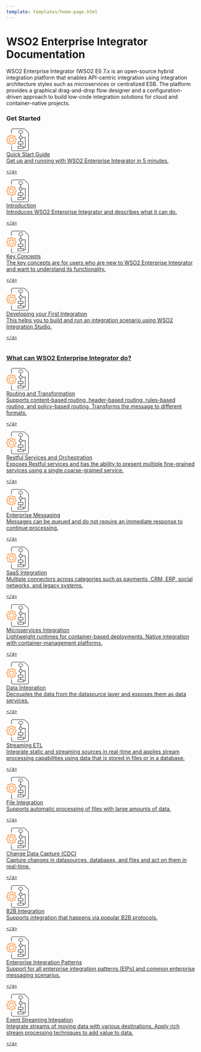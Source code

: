 ```yaml
---
template: templates/home-page.html
---
```


# WSO2 Enterprise Integrator Documentation

WSO2 Enterprise Integrator (WSO2 EI) 7.x is an open-source hybrid integration platform that enables API-centric integration using integration architecture styles such as microservices or centralized ESB. The platform provides a graphical drag-and-drop flow designer and a configuration-driven approach to build low-code integration solutions for cloud and container-native projects.

<!--
 Adding temporary urls for navigation
-->
<h3>Get Started</h3>
<div style="display: flex; flex-wrap: wrap">
<div class="integratorDescription">
    <a style="color: #222222;" href="micro-integrator/overview/quick-start-guide">
        <div>
            <div>
                <svg xmlns="http://www.w3.org/2000/svg" viewBox="0 0 45 44.9" style="width: 60px;">
                    <path fill="#FF7300" d="M10.2 13h.7l.8 2 .1.4h.5l1.3.6.4.2.4-.1 2-.8.8 1-.7 1.8-.2.4.2.5.6 1.3.1.4.4.2 1.9.8a9.2 9.2 0 010 1.3l-1.9.8-.4.1-.1.5a7 7 0 01-.6 1.3l-.2.4.2.4.7 2-.9.8-1.9-.7-.4-.2-.4.2-1.3.6-.5.1-.1.4-.8 1.9a9.2 9.2 0 01-1.3 0l-.8-1.9-.2-.4-.4-.1a7 7 0 01-1.3-.6l-.5-.2-.4.2-1.9.7-.9-.9.8-1.9.1-.4-.2-.4-.5-1.3-.2-.5-.4-.1L1 23a9.2 9.2 0 010-1.3l1.8-.8.4-.2.2-.4.5-1.3.2-.5-.1-.4-.8-1.9 1-.9 1.8.8.4.1.5-.2 1.3-.5.4-.1.2-.5.8-1.8h.6m0-1H9l-1 2.4a8 8 0 00-1.5.6l-2.4-1c-.8.6-1.4 1.2-2 2l1 2.4a8 8 0 00-.6 1.5L0 21a10.3 10.3 0 000 2.7l2.4 1 .6 1.5-1 2.4c.6.7 1.2 1.3 2 1.9l2.4-1c.4.3 1 .5 1.5.6l1 2.4a10.3 10.3 0 002.7 0l1-2.4a8 8 0 001.5-.6l2.4 1c.7-.6 1.3-1.2 1.9-2l-1-2.3.6-1.5 2.4-1a10.3 10.3 0 000-2.7L18 20a8 8 0 00-.6-1.5l1-2.4c-.6-.8-1.2-1.4-2-2l-2.3 1a8 8 0 00-1.5-.6l-1-2.4h-1.4z"></path><path fill="#FF7300" d="M10.2 18.5a3.8 3.8 0 110 7.7 3.8 3.8 0 010-7.7m0-1a4.8 4.8 0 100 9.7 4.8 4.8 0 000-9.7z"></path><path fill="none" stroke="#434343" stroke-miterlimit="10" d="M10.3 9.3v-6c0-1.5 1.3-2.8 2.9-2.8h21.5c1 0 2 .4 2.7 1.1l6 6a4 4 0 011.1 2.8v31a3 3 0 01-3 3H13.2a2.8 2.8 0 01-2.8-2.8V35"></path><ellipse fill="none" stroke="#434343" stroke-miterlimit="10" cx="28.7" cy="6.8" rx="4.1" ry="2.9"></ellipse><path fill="none" stroke="#434343" stroke-miterlimit="10" d="M28.7 9.6v4.7M23.2 35.5h11v4.4h-11z"></path><path fill="none" stroke="#434343" stroke-miterlimit="10" d="M25 18.1l3.7-3.8 3.8 3.8-3.8 3.8z" stroke-width=".99999"></path><path fill="none" stroke="#434343" stroke-miterlimit="10" d="M23.9 26.4h9.6v4.7h-9.6zM28.7 21.9v4.5M28.7 31v4.5"></path><path fill="none" stroke="#434343" stroke-miterlimit="10" d="M32.6 18H38v19.7h-3.8"></path>
                </svg>
            </div>
            <div class="content" style="">
                Quick Start Guide
                <div class="description" style="">
                Get up and running with WSO2 Enterprise Integrator in 5 minutes.
                </div>
            </div>
        </div>
        
    </a>
</div>
<div class="integratorDescription">
    <a style="color: #222222;" href="micro-integrator/overview/introduction">
        <div>
            <div>
                <svg xmlns="http://www.w3.org/2000/svg" viewBox="0 0 45 44.9" style="width: 60px;">
                    <path fill="#FF7300" d="M10.2 13h.7l.8 2 .1.4h.5l1.3.6.4.2.4-.1 2-.8.8 1-.7 1.8-.2.4.2.5.6 1.3.1.4.4.2 1.9.8a9.2 9.2 0 010 1.3l-1.9.8-.4.1-.1.5a7 7 0 01-.6 1.3l-.2.4.2.4.7 2-.9.8-1.9-.7-.4-.2-.4.2-1.3.6-.5.1-.1.4-.8 1.9a9.2 9.2 0 01-1.3 0l-.8-1.9-.2-.4-.4-.1a7 7 0 01-1.3-.6l-.5-.2-.4.2-1.9.7-.9-.9.8-1.9.1-.4-.2-.4-.5-1.3-.2-.5-.4-.1L1 23a9.2 9.2 0 010-1.3l1.8-.8.4-.2.2-.4.5-1.3.2-.5-.1-.4-.8-1.9 1-.9 1.8.8.4.1.5-.2 1.3-.5.4-.1.2-.5.8-1.8h.6m0-1H9l-1 2.4a8 8 0 00-1.5.6l-2.4-1c-.8.6-1.4 1.2-2 2l1 2.4a8 8 0 00-.6 1.5L0 21a10.3 10.3 0 000 2.7l2.4 1 .6 1.5-1 2.4c.6.7 1.2 1.3 2 1.9l2.4-1c.4.3 1 .5 1.5.6l1 2.4a10.3 10.3 0 002.7 0l1-2.4a8 8 0 001.5-.6l2.4 1c.7-.6 1.3-1.2 1.9-2l-1-2.3.6-1.5 2.4-1a10.3 10.3 0 000-2.7L18 20a8 8 0 00-.6-1.5l1-2.4c-.6-.8-1.2-1.4-2-2l-2.3 1a8 8 0 00-1.5-.6l-1-2.4h-1.4z"></path><path fill="#FF7300" d="M10.2 18.5a3.8 3.8 0 110 7.7 3.8 3.8 0 010-7.7m0-1a4.8 4.8 0 100 9.7 4.8 4.8 0 000-9.7z"></path><path fill="none" stroke="#434343" stroke-miterlimit="10" d="M10.3 9.3v-6c0-1.5 1.3-2.8 2.9-2.8h21.5c1 0 2 .4 2.7 1.1l6 6a4 4 0 011.1 2.8v31a3 3 0 01-3 3H13.2a2.8 2.8 0 01-2.8-2.8V35"></path><ellipse fill="none" stroke="#434343" stroke-miterlimit="10" cx="28.7" cy="6.8" rx="4.1" ry="2.9"></ellipse><path fill="none" stroke="#434343" stroke-miterlimit="10" d="M28.7 9.6v4.7M23.2 35.5h11v4.4h-11z"></path><path fill="none" stroke="#434343" stroke-miterlimit="10" d="M25 18.1l3.7-3.8 3.8 3.8-3.8 3.8z" stroke-width=".99999"></path><path fill="none" stroke="#434343" stroke-miterlimit="10" d="M23.9 26.4h9.6v4.7h-9.6zM28.7 21.9v4.5M28.7 31v4.5"></path><path fill="none" stroke="#434343" stroke-miterlimit="10" d="M32.6 18H38v19.7h-3.8"></path>
                </svg>
            </div>
            <div class="content" style="">
                Introduction
                <div class="description" style="">
                Introduces WSO2 Enterprise Integrator and describes what it can do.
                </div>
            </div>
        </div>
        
    </a>
</div>
<div class="integratorDescription">
    <a style="color: #222222;" href="micro-integrator/overview/key-concepts">
        <div>
            <div>
                <svg xmlns="http://www.w3.org/2000/svg" viewBox="0 0 45 44.9" style="width: 60px;">
                    <path fill="#FF7300" d="M10.2 13h.7l.8 2 .1.4h.5l1.3.6.4.2.4-.1 2-.8.8 1-.7 1.8-.2.4.2.5.6 1.3.1.4.4.2 1.9.8a9.2 9.2 0 010 1.3l-1.9.8-.4.1-.1.5a7 7 0 01-.6 1.3l-.2.4.2.4.7 2-.9.8-1.9-.7-.4-.2-.4.2-1.3.6-.5.1-.1.4-.8 1.9a9.2 9.2 0 01-1.3 0l-.8-1.9-.2-.4-.4-.1a7 7 0 01-1.3-.6l-.5-.2-.4.2-1.9.7-.9-.9.8-1.9.1-.4-.2-.4-.5-1.3-.2-.5-.4-.1L1 23a9.2 9.2 0 010-1.3l1.8-.8.4-.2.2-.4.5-1.3.2-.5-.1-.4-.8-1.9 1-.9 1.8.8.4.1.5-.2 1.3-.5.4-.1.2-.5.8-1.8h.6m0-1H9l-1 2.4a8 8 0 00-1.5.6l-2.4-1c-.8.6-1.4 1.2-2 2l1 2.4a8 8 0 00-.6 1.5L0 21a10.3 10.3 0 000 2.7l2.4 1 .6 1.5-1 2.4c.6.7 1.2 1.3 2 1.9l2.4-1c.4.3 1 .5 1.5.6l1 2.4a10.3 10.3 0 002.7 0l1-2.4a8 8 0 001.5-.6l2.4 1c.7-.6 1.3-1.2 1.9-2l-1-2.3.6-1.5 2.4-1a10.3 10.3 0 000-2.7L18 20a8 8 0 00-.6-1.5l1-2.4c-.6-.8-1.2-1.4-2-2l-2.3 1a8 8 0 00-1.5-.6l-1-2.4h-1.4z"></path><path fill="#FF7300" d="M10.2 18.5a3.8 3.8 0 110 7.7 3.8 3.8 0 010-7.7m0-1a4.8 4.8 0 100 9.7 4.8 4.8 0 000-9.7z"></path><path fill="none" stroke="#434343" stroke-miterlimit="10" d="M10.3 9.3v-6c0-1.5 1.3-2.8 2.9-2.8h21.5c1 0 2 .4 2.7 1.1l6 6a4 4 0 011.1 2.8v31a3 3 0 01-3 3H13.2a2.8 2.8 0 01-2.8-2.8V35"></path><ellipse fill="none" stroke="#434343" stroke-miterlimit="10" cx="28.7" cy="6.8" rx="4.1" ry="2.9"></ellipse><path fill="none" stroke="#434343" stroke-miterlimit="10" d="M28.7 9.6v4.7M23.2 35.5h11v4.4h-11z"></path><path fill="none" stroke="#434343" stroke-miterlimit="10" d="M25 18.1l3.7-3.8 3.8 3.8-3.8 3.8z" stroke-width=".99999"></path><path fill="none" stroke="#434343" stroke-miterlimit="10" d="M23.9 26.4h9.6v4.7h-9.6zM28.7 21.9v4.5M28.7 31v4.5"></path><path fill="none" stroke="#434343" stroke-miterlimit="10" d="M32.6 18H38v19.7h-3.8"></path>
                </svg>
            </div>
            <div class="content" style="">
                Key Concepts
                <div class="description" style="">
                The key concepts are for users who are new to WSO2 Enterprise Integrator and want to understand its functionality.
                </div>
            </div>
        </div>
        
    </a>
</div>
<div class="integratorDescription">
    <a style="color: #222222;" href="micro-integrator/develop/integration-development-kickstart">
        <div>
            <div>
                <svg xmlns="http://www.w3.org/2000/svg" viewBox="0 0 45 44.9" style="width: 60px;">
                    <path fill="#FF7300" d="M10.2 13h.7l.8 2 .1.4h.5l1.3.6.4.2.4-.1 2-.8.8 1-.7 1.8-.2.4.2.5.6 1.3.1.4.4.2 1.9.8a9.2 9.2 0 010 1.3l-1.9.8-.4.1-.1.5a7 7 0 01-.6 1.3l-.2.4.2.4.7 2-.9.8-1.9-.7-.4-.2-.4.2-1.3.6-.5.1-.1.4-.8 1.9a9.2 9.2 0 01-1.3 0l-.8-1.9-.2-.4-.4-.1a7 7 0 01-1.3-.6l-.5-.2-.4.2-1.9.7-.9-.9.8-1.9.1-.4-.2-.4-.5-1.3-.2-.5-.4-.1L1 23a9.2 9.2 0 010-1.3l1.8-.8.4-.2.2-.4.5-1.3.2-.5-.1-.4-.8-1.9 1-.9 1.8.8.4.1.5-.2 1.3-.5.4-.1.2-.5.8-1.8h.6m0-1H9l-1 2.4a8 8 0 00-1.5.6l-2.4-1c-.8.6-1.4 1.2-2 2l1 2.4a8 8 0 00-.6 1.5L0 21a10.3 10.3 0 000 2.7l2.4 1 .6 1.5-1 2.4c.6.7 1.2 1.3 2 1.9l2.4-1c.4.3 1 .5 1.5.6l1 2.4a10.3 10.3 0 002.7 0l1-2.4a8 8 0 001.5-.6l2.4 1c.7-.6 1.3-1.2 1.9-2l-1-2.3.6-1.5 2.4-1a10.3 10.3 0 000-2.7L18 20a8 8 0 00-.6-1.5l1-2.4c-.6-.8-1.2-1.4-2-2l-2.3 1a8 8 0 00-1.5-.6l-1-2.4h-1.4z"></path><path fill="#FF7300" d="M10.2 18.5a3.8 3.8 0 110 7.7 3.8 3.8 0 010-7.7m0-1a4.8 4.8 0 100 9.7 4.8 4.8 0 000-9.7z"></path><path fill="none" stroke="#434343" stroke-miterlimit="10" d="M10.3 9.3v-6c0-1.5 1.3-2.8 2.9-2.8h21.5c1 0 2 .4 2.7 1.1l6 6a4 4 0 011.1 2.8v31a3 3 0 01-3 3H13.2a2.8 2.8 0 01-2.8-2.8V35"></path><ellipse fill="none" stroke="#434343" stroke-miterlimit="10" cx="28.7" cy="6.8" rx="4.1" ry="2.9"></ellipse><path fill="none" stroke="#434343" stroke-miterlimit="10" d="M28.7 9.6v4.7M23.2 35.5h11v4.4h-11z"></path><path fill="none" stroke="#434343" stroke-miterlimit="10" d="M25 18.1l3.7-3.8 3.8 3.8-3.8 3.8z" stroke-width=".99999"></path><path fill="none" stroke="#434343" stroke-miterlimit="10" d="M23.9 26.4h9.6v4.7h-9.6zM28.7 21.9v4.5M28.7 31v4.5"></path><path fill="none" stroke="#434343" stroke-miterlimit="10" d="M32.6 18H38v19.7h-3.8"></path>
                </svg>
            </div>
            <div class="content" style="">
                Developing your First Integration
                <div class="description" style="">
                This helps you to build and run an integration scenario using WSO2 Integration Studio.
                </div>
            </div>
        </div>
        
    </a>
</div>
</div>

<h3>What can WSO2 Enterprise Integrator do?</h3>
<div style="display: flex; flex-wrap: wrap">
<div class="integratorDescription">
    <a style="color: #222222;" href="micro-integrator/use-cases/integration-use-case/message-routing-overview">
        <div>
            <div>
                <svg xmlns="http://www.w3.org/2000/svg" viewBox="0 0 45 44.9" style="width: 60px;">
                    <path fill="#FF7300" d="M10.2 13h.7l.8 2 .1.4h.5l1.3.6.4.2.4-.1 2-.8.8 1-.7 1.8-.2.4.2.5.6 1.3.1.4.4.2 1.9.8a9.2 9.2 0 010 1.3l-1.9.8-.4.1-.1.5a7 7 0 01-.6 1.3l-.2.4.2.4.7 2-.9.8-1.9-.7-.4-.2-.4.2-1.3.6-.5.1-.1.4-.8 1.9a9.2 9.2 0 01-1.3 0l-.8-1.9-.2-.4-.4-.1a7 7 0 01-1.3-.6l-.5-.2-.4.2-1.9.7-.9-.9.8-1.9.1-.4-.2-.4-.5-1.3-.2-.5-.4-.1L1 23a9.2 9.2 0 010-1.3l1.8-.8.4-.2.2-.4.5-1.3.2-.5-.1-.4-.8-1.9 1-.9 1.8.8.4.1.5-.2 1.3-.5.4-.1.2-.5.8-1.8h.6m0-1H9l-1 2.4a8 8 0 00-1.5.6l-2.4-1c-.8.6-1.4 1.2-2 2l1 2.4a8 8 0 00-.6 1.5L0 21a10.3 10.3 0 000 2.7l2.4 1 .6 1.5-1 2.4c.6.7 1.2 1.3 2 1.9l2.4-1c.4.3 1 .5 1.5.6l1 2.4a10.3 10.3 0 002.7 0l1-2.4a8 8 0 001.5-.6l2.4 1c.7-.6 1.3-1.2 1.9-2l-1-2.3.6-1.5 2.4-1a10.3 10.3 0 000-2.7L18 20a8 8 0 00-.6-1.5l1-2.4c-.6-.8-1.2-1.4-2-2l-2.3 1a8 8 0 00-1.5-.6l-1-2.4h-1.4z"></path><path fill="#FF7300" d="M10.2 18.5a3.8 3.8 0 110 7.7 3.8 3.8 0 010-7.7m0-1a4.8 4.8 0 100 9.7 4.8 4.8 0 000-9.7z"></path><path fill="none" stroke="#434343" stroke-miterlimit="10" d="M10.3 9.3v-6c0-1.5 1.3-2.8 2.9-2.8h21.5c1 0 2 .4 2.7 1.1l6 6a4 4 0 011.1 2.8v31a3 3 0 01-3 3H13.2a2.8 2.8 0 01-2.8-2.8V35"></path><ellipse fill="none" stroke="#434343" stroke-miterlimit="10" cx="28.7" cy="6.8" rx="4.1" ry="2.9"></ellipse><path fill="none" stroke="#434343" stroke-miterlimit="10" d="M28.7 9.6v4.7M23.2 35.5h11v4.4h-11z"></path><path fill="none" stroke="#434343" stroke-miterlimit="10" d="M25 18.1l3.7-3.8 3.8 3.8-3.8 3.8z" stroke-width=".99999"></path><path fill="none" stroke="#434343" stroke-miterlimit="10" d="M23.9 26.4h9.6v4.7h-9.6zM28.7 21.9v4.5M28.7 31v4.5"></path><path fill="none" stroke="#434343" stroke-miterlimit="10" d="M32.6 18H38v19.7h-3.8"></path>
                </svg>
            </div>
            <div class="content" style="">
                Routing and Transformation
                <div class="description" style="">
                Supports content-based routing, header-based routing, rules-based routing, and policy-based routing. Transforms the message to different formats.
                </div>
            </div>
        </div>
        
    </a>
</div>
<div class="integratorDescription">
    <a style="color: #222222;" href="micro-integrator/use-cases/integration-use-case/service-orchestration-overview">
        <div>
            <div>
                <svg xmlns="http://www.w3.org/2000/svg" viewBox="0 0 45 44.9" style="width: 60px;">
                    <path fill="#FF7300" d="M10.2 13h.7l.8 2 .1.4h.5l1.3.6.4.2.4-.1 2-.8.8 1-.7 1.8-.2.4.2.5.6 1.3.1.4.4.2 1.9.8a9.2 9.2 0 010 1.3l-1.9.8-.4.1-.1.5a7 7 0 01-.6 1.3l-.2.4.2.4.7 2-.9.8-1.9-.7-.4-.2-.4.2-1.3.6-.5.1-.1.4-.8 1.9a9.2 9.2 0 01-1.3 0l-.8-1.9-.2-.4-.4-.1a7 7 0 01-1.3-.6l-.5-.2-.4.2-1.9.7-.9-.9.8-1.9.1-.4-.2-.4-.5-1.3-.2-.5-.4-.1L1 23a9.2 9.2 0 010-1.3l1.8-.8.4-.2.2-.4.5-1.3.2-.5-.1-.4-.8-1.9 1-.9 1.8.8.4.1.5-.2 1.3-.5.4-.1.2-.5.8-1.8h.6m0-1H9l-1 2.4a8 8 0 00-1.5.6l-2.4-1c-.8.6-1.4 1.2-2 2l1 2.4a8 8 0 00-.6 1.5L0 21a10.3 10.3 0 000 2.7l2.4 1 .6 1.5-1 2.4c.6.7 1.2 1.3 2 1.9l2.4-1c.4.3 1 .5 1.5.6l1 2.4a10.3 10.3 0 002.7 0l1-2.4a8 8 0 001.5-.6l2.4 1c.7-.6 1.3-1.2 1.9-2l-1-2.3.6-1.5 2.4-1a10.3 10.3 0 000-2.7L18 20a8 8 0 00-.6-1.5l1-2.4c-.6-.8-1.2-1.4-2-2l-2.3 1a8 8 0 00-1.5-.6l-1-2.4h-1.4z"></path><path fill="#FF7300" d="M10.2 18.5a3.8 3.8 0 110 7.7 3.8 3.8 0 010-7.7m0-1a4.8 4.8 0 100 9.7 4.8 4.8 0 000-9.7z"></path><path fill="none" stroke="#434343" stroke-miterlimit="10" d="M10.3 9.3v-6c0-1.5 1.3-2.8 2.9-2.8h21.5c1 0 2 .4 2.7 1.1l6 6a4 4 0 011.1 2.8v31a3 3 0 01-3 3H13.2a2.8 2.8 0 01-2.8-2.8V35"></path><ellipse fill="none" stroke="#434343" stroke-miterlimit="10" cx="28.7" cy="6.8" rx="4.1" ry="2.9"></ellipse><path fill="none" stroke="#434343" stroke-miterlimit="10" d="M28.7 9.6v4.7M23.2 35.5h11v4.4h-11z"></path><path fill="none" stroke="#434343" stroke-miterlimit="10" d="M25 18.1l3.7-3.8 3.8 3.8-3.8 3.8z" stroke-width=".99999"></path><path fill="none" stroke="#434343" stroke-miterlimit="10" d="M23.9 26.4h9.6v4.7h-9.6zM28.7 21.9v4.5M28.7 31v4.5"></path><path fill="none" stroke="#434343" stroke-miterlimit="10" d="M32.6 18H38v19.7h-3.8"></path>
                </svg>
            </div>
            <div class="content" style="">
                Restful Services and Orchestration
                <div class="description" style="">
                Exposes Restful services and has the ability to present multiple fine-grained services using a single coarse-grained service.
                </div>
            </div>
        </div>
        
    </a>
</div>
<div class="integratorDescription">
    <a style="color: #222222;" href="micro-integrator/use-cases/integration-use-case/asynchronous-message-overview/">
        <div>
            <div>
                <svg xmlns="http://www.w3.org/2000/svg" viewBox="0 0 45 44.9" style="width: 60px;">
                    <path fill="#FF7300" d="M10.2 13h.7l.8 2 .1.4h.5l1.3.6.4.2.4-.1 2-.8.8 1-.7 1.8-.2.4.2.5.6 1.3.1.4.4.2 1.9.8a9.2 9.2 0 010 1.3l-1.9.8-.4.1-.1.5a7 7 0 01-.6 1.3l-.2.4.2.4.7 2-.9.8-1.9-.7-.4-.2-.4.2-1.3.6-.5.1-.1.4-.8 1.9a9.2 9.2 0 01-1.3 0l-.8-1.9-.2-.4-.4-.1a7 7 0 01-1.3-.6l-.5-.2-.4.2-1.9.7-.9-.9.8-1.9.1-.4-.2-.4-.5-1.3-.2-.5-.4-.1L1 23a9.2 9.2 0 010-1.3l1.8-.8.4-.2.2-.4.5-1.3.2-.5-.1-.4-.8-1.9 1-.9 1.8.8.4.1.5-.2 1.3-.5.4-.1.2-.5.8-1.8h.6m0-1H9l-1 2.4a8 8 0 00-1.5.6l-2.4-1c-.8.6-1.4 1.2-2 2l1 2.4a8 8 0 00-.6 1.5L0 21a10.3 10.3 0 000 2.7l2.4 1 .6 1.5-1 2.4c.6.7 1.2 1.3 2 1.9l2.4-1c.4.3 1 .5 1.5.6l1 2.4a10.3 10.3 0 002.7 0l1-2.4a8 8 0 001.5-.6l2.4 1c.7-.6 1.3-1.2 1.9-2l-1-2.3.6-1.5 2.4-1a10.3 10.3 0 000-2.7L18 20a8 8 0 00-.6-1.5l1-2.4c-.6-.8-1.2-1.4-2-2l-2.3 1a8 8 0 00-1.5-.6l-1-2.4h-1.4z"></path><path fill="#FF7300" d="M10.2 18.5a3.8 3.8 0 110 7.7 3.8 3.8 0 010-7.7m0-1a4.8 4.8 0 100 9.7 4.8 4.8 0 000-9.7z"></path><path fill="none" stroke="#434343" stroke-miterlimit="10" d="M10.3 9.3v-6c0-1.5 1.3-2.8 2.9-2.8h21.5c1 0 2 .4 2.7 1.1l6 6a4 4 0 011.1 2.8v31a3 3 0 01-3 3H13.2a2.8 2.8 0 01-2.8-2.8V35"></path><ellipse fill="none" stroke="#434343" stroke-miterlimit="10" cx="28.7" cy="6.8" rx="4.1" ry="2.9"></ellipse><path fill="none" stroke="#434343" stroke-miterlimit="10" d="M28.7 9.6v4.7M23.2 35.5h11v4.4h-11z"></path><path fill="none" stroke="#434343" stroke-miterlimit="10" d="M25 18.1l3.7-3.8 3.8 3.8-3.8 3.8z" stroke-width=".99999"></path><path fill="none" stroke="#434343" stroke-miterlimit="10" d="M23.9 26.4h9.6v4.7h-9.6zM28.7 21.9v4.5M28.7 31v4.5"></path><path fill="none" stroke="#434343" stroke-miterlimit="10" d="M32.6 18H38v19.7h-3.8"></path>
                </svg>
            </div>
            <div class="content" style="">
                Enterprise Messaging
                <div class="description" style="">
                Messages can be queued and do not require an immediate response to continue processing.
                </div>
            </div>
        </div>
        
    </a>
</div>
<div class="integratorDescription">
    <a style="color: #222222;" href="micro-integrator/use-cases/integration-use-case/connectors/">
        <div>
            <div>
                <svg xmlns="http://www.w3.org/2000/svg" viewBox="0 0 45 44.9" style="width: 60px;">
                    <path fill="#FF7300" d="M10.2 13h.7l.8 2 .1.4h.5l1.3.6.4.2.4-.1 2-.8.8 1-.7 1.8-.2.4.2.5.6 1.3.1.4.4.2 1.9.8a9.2 9.2 0 010 1.3l-1.9.8-.4.1-.1.5a7 7 0 01-.6 1.3l-.2.4.2.4.7 2-.9.8-1.9-.7-.4-.2-.4.2-1.3.6-.5.1-.1.4-.8 1.9a9.2 9.2 0 01-1.3 0l-.8-1.9-.2-.4-.4-.1a7 7 0 01-1.3-.6l-.5-.2-.4.2-1.9.7-.9-.9.8-1.9.1-.4-.2-.4-.5-1.3-.2-.5-.4-.1L1 23a9.2 9.2 0 010-1.3l1.8-.8.4-.2.2-.4.5-1.3.2-.5-.1-.4-.8-1.9 1-.9 1.8.8.4.1.5-.2 1.3-.5.4-.1.2-.5.8-1.8h.6m0-1H9l-1 2.4a8 8 0 00-1.5.6l-2.4-1c-.8.6-1.4 1.2-2 2l1 2.4a8 8 0 00-.6 1.5L0 21a10.3 10.3 0 000 2.7l2.4 1 .6 1.5-1 2.4c.6.7 1.2 1.3 2 1.9l2.4-1c.4.3 1 .5 1.5.6l1 2.4a10.3 10.3 0 002.7 0l1-2.4a8 8 0 001.5-.6l2.4 1c.7-.6 1.3-1.2 1.9-2l-1-2.3.6-1.5 2.4-1a10.3 10.3 0 000-2.7L18 20a8 8 0 00-.6-1.5l1-2.4c-.6-.8-1.2-1.4-2-2l-2.3 1a8 8 0 00-1.5-.6l-1-2.4h-1.4z"></path><path fill="#FF7300" d="M10.2 18.5a3.8 3.8 0 110 7.7 3.8 3.8 0 010-7.7m0-1a4.8 4.8 0 100 9.7 4.8 4.8 0 000-9.7z"></path><path fill="none" stroke="#434343" stroke-miterlimit="10" d="M10.3 9.3v-6c0-1.5 1.3-2.8 2.9-2.8h21.5c1 0 2 .4 2.7 1.1l6 6a4 4 0 011.1 2.8v31a3 3 0 01-3 3H13.2a2.8 2.8 0 01-2.8-2.8V35"></path><ellipse fill="none" stroke="#434343" stroke-miterlimit="10" cx="28.7" cy="6.8" rx="4.1" ry="2.9"></ellipse><path fill="none" stroke="#434343" stroke-miterlimit="10" d="M28.7 9.6v4.7M23.2 35.5h11v4.4h-11z"></path><path fill="none" stroke="#434343" stroke-miterlimit="10" d="M25 18.1l3.7-3.8 3.8 3.8-3.8 3.8z" stroke-width=".99999"></path><path fill="none" stroke="#434343" stroke-miterlimit="10" d="M23.9 26.4h9.6v4.7h-9.6zM28.7 21.9v4.5M28.7 31v4.5"></path><path fill="none" stroke="#434343" stroke-miterlimit="10" d="M32.6 18H38v19.7h-3.8"></path>
                </svg>
            </div>
            <div class="content" style="">
                SaaS Integration
                <div class="description" style="">
                Multiple connectors across categories such as payments, CRM, ERP, social networks, and legacy systems.
                </div>
            </div>
        </div>
        
    </a>
</div>
<div class="integratorDescription">
    <a style="color: #222222;" href="micro-integrator/overview/introduction">
        <div>
            <div>
                <svg xmlns="http://www.w3.org/2000/svg" viewBox="0 0 45 44.9" style="width: 60px;">
                    <path fill="#FF7300" d="M10.2 13h.7l.8 2 .1.4h.5l1.3.6.4.2.4-.1 2-.8.8 1-.7 1.8-.2.4.2.5.6 1.3.1.4.4.2 1.9.8a9.2 9.2 0 010 1.3l-1.9.8-.4.1-.1.5a7 7 0 01-.6 1.3l-.2.4.2.4.7 2-.9.8-1.9-.7-.4-.2-.4.2-1.3.6-.5.1-.1.4-.8 1.9a9.2 9.2 0 01-1.3 0l-.8-1.9-.2-.4-.4-.1a7 7 0 01-1.3-.6l-.5-.2-.4.2-1.9.7-.9-.9.8-1.9.1-.4-.2-.4-.5-1.3-.2-.5-.4-.1L1 23a9.2 9.2 0 010-1.3l1.8-.8.4-.2.2-.4.5-1.3.2-.5-.1-.4-.8-1.9 1-.9 1.8.8.4.1.5-.2 1.3-.5.4-.1.2-.5.8-1.8h.6m0-1H9l-1 2.4a8 8 0 00-1.5.6l-2.4-1c-.8.6-1.4 1.2-2 2l1 2.4a8 8 0 00-.6 1.5L0 21a10.3 10.3 0 000 2.7l2.4 1 .6 1.5-1 2.4c.6.7 1.2 1.3 2 1.9l2.4-1c.4.3 1 .5 1.5.6l1 2.4a10.3 10.3 0 002.7 0l1-2.4a8 8 0 001.5-.6l2.4 1c.7-.6 1.3-1.2 1.9-2l-1-2.3.6-1.5 2.4-1a10.3 10.3 0 000-2.7L18 20a8 8 0 00-.6-1.5l1-2.4c-.6-.8-1.2-1.4-2-2l-2.3 1a8 8 0 00-1.5-.6l-1-2.4h-1.4z"></path><path fill="#FF7300" d="M10.2 18.5a3.8 3.8 0 110 7.7 3.8 3.8 0 010-7.7m0-1a4.8 4.8 0 100 9.7 4.8 4.8 0 000-9.7z"></path><path fill="none" stroke="#434343" stroke-miterlimit="10" d="M10.3 9.3v-6c0-1.5 1.3-2.8 2.9-2.8h21.5c1 0 2 .4 2.7 1.1l6 6a4 4 0 011.1 2.8v31a3 3 0 01-3 3H13.2a2.8 2.8 0 01-2.8-2.8V35"></path><ellipse fill="none" stroke="#434343" stroke-miterlimit="10" cx="28.7" cy="6.8" rx="4.1" ry="2.9"></ellipse><path fill="none" stroke="#434343" stroke-miterlimit="10" d="M28.7 9.6v4.7M23.2 35.5h11v4.4h-11z"></path><path fill="none" stroke="#434343" stroke-miterlimit="10" d="M25 18.1l3.7-3.8 3.8 3.8-3.8 3.8z" stroke-width=".99999"></path><path fill="none" stroke="#434343" stroke-miterlimit="10" d="M23.9 26.4h9.6v4.7h-9.6zM28.7 21.9v4.5M28.7 31v4.5"></path><path fill="none" stroke="#434343" stroke-miterlimit="10" d="M32.6 18H38v19.7h-3.8"></path>
                </svg>
            </div>
            <div class="content" style="">
                Microservices Integration
                <div class="description" style="">
                Lightweight runtimes for container-based deployments. Native integration with container-management platforms.
                </div>
            </div>
        </div>
        
    </a>
</div>
<div class="integratorDescription">
    <a style="color: #222222;" href="micro-integrator/use-cases/integration-use-case/data-integration-overview/">
        <div>
            <div>
                <svg xmlns="http://www.w3.org/2000/svg" viewBox="0 0 45 44.9" style="width: 60px;">
                    <path fill="#FF7300" d="M10.2 13h.7l.8 2 .1.4h.5l1.3.6.4.2.4-.1 2-.8.8 1-.7 1.8-.2.4.2.5.6 1.3.1.4.4.2 1.9.8a9.2 9.2 0 010 1.3l-1.9.8-.4.1-.1.5a7 7 0 01-.6 1.3l-.2.4.2.4.7 2-.9.8-1.9-.7-.4-.2-.4.2-1.3.6-.5.1-.1.4-.8 1.9a9.2 9.2 0 01-1.3 0l-.8-1.9-.2-.4-.4-.1a7 7 0 01-1.3-.6l-.5-.2-.4.2-1.9.7-.9-.9.8-1.9.1-.4-.2-.4-.5-1.3-.2-.5-.4-.1L1 23a9.2 9.2 0 010-1.3l1.8-.8.4-.2.2-.4.5-1.3.2-.5-.1-.4-.8-1.9 1-.9 1.8.8.4.1.5-.2 1.3-.5.4-.1.2-.5.8-1.8h.6m0-1H9l-1 2.4a8 8 0 00-1.5.6l-2.4-1c-.8.6-1.4 1.2-2 2l1 2.4a8 8 0 00-.6 1.5L0 21a10.3 10.3 0 000 2.7l2.4 1 .6 1.5-1 2.4c.6.7 1.2 1.3 2 1.9l2.4-1c.4.3 1 .5 1.5.6l1 2.4a10.3 10.3 0 002.7 0l1-2.4a8 8 0 001.5-.6l2.4 1c.7-.6 1.3-1.2 1.9-2l-1-2.3.6-1.5 2.4-1a10.3 10.3 0 000-2.7L18 20a8 8 0 00-.6-1.5l1-2.4c-.6-.8-1.2-1.4-2-2l-2.3 1a8 8 0 00-1.5-.6l-1-2.4h-1.4z"></path><path fill="#FF7300" d="M10.2 18.5a3.8 3.8 0 110 7.7 3.8 3.8 0 010-7.7m0-1a4.8 4.8 0 100 9.7 4.8 4.8 0 000-9.7z"></path><path fill="none" stroke="#434343" stroke-miterlimit="10" d="M10.3 9.3v-6c0-1.5 1.3-2.8 2.9-2.8h21.5c1 0 2 .4 2.7 1.1l6 6a4 4 0 011.1 2.8v31a3 3 0 01-3 3H13.2a2.8 2.8 0 01-2.8-2.8V35"></path><ellipse fill="none" stroke="#434343" stroke-miterlimit="10" cx="28.7" cy="6.8" rx="4.1" ry="2.9"></ellipse><path fill="none" stroke="#434343" stroke-miterlimit="10" d="M28.7 9.6v4.7M23.2 35.5h11v4.4h-11z"></path><path fill="none" stroke="#434343" stroke-miterlimit="10" d="M25 18.1l3.7-3.8 3.8 3.8-3.8 3.8z" stroke-width=".99999"></path><path fill="none" stroke="#434343" stroke-miterlimit="10" d="M23.9 26.4h9.6v4.7h-9.6zM28.7 21.9v4.5M28.7 31v4.5"></path><path fill="none" stroke="#434343" stroke-miterlimit="10" d="M32.6 18H38v19.7h-3.8"></path>
                </svg>
            </div>
            <div class="content" style="">
                Data Integration
                <div class="description" style="">
                Decouples the data from the datasource layer and exposes them as data services.
                </div>
            </div>
        </div>
        
    </a>
</div>
<div class="integratorDescription">
    <a style="color: #222222;" href="streaming-integrator/examples/performing-real-time-etl-with-files">
        <div>
            <div>
                <svg xmlns="http://www.w3.org/2000/svg" viewBox="0 0 45 44.9" style="width: 60px;">
                    <path fill="#FF7300" d="M10.2 13h.7l.8 2 .1.4h.5l1.3.6.4.2.4-.1 2-.8.8 1-.7 1.8-.2.4.2.5.6 1.3.1.4.4.2 1.9.8a9.2 9.2 0 010 1.3l-1.9.8-.4.1-.1.5a7 7 0 01-.6 1.3l-.2.4.2.4.7 2-.9.8-1.9-.7-.4-.2-.4.2-1.3.6-.5.1-.1.4-.8 1.9a9.2 9.2 0 01-1.3 0l-.8-1.9-.2-.4-.4-.1a7 7 0 01-1.3-.6l-.5-.2-.4.2-1.9.7-.9-.9.8-1.9.1-.4-.2-.4-.5-1.3-.2-.5-.4-.1L1 23a9.2 9.2 0 010-1.3l1.8-.8.4-.2.2-.4.5-1.3.2-.5-.1-.4-.8-1.9 1-.9 1.8.8.4.1.5-.2 1.3-.5.4-.1.2-.5.8-1.8h.6m0-1H9l-1 2.4a8 8 0 00-1.5.6l-2.4-1c-.8.6-1.4 1.2-2 2l1 2.4a8 8 0 00-.6 1.5L0 21a10.3 10.3 0 000 2.7l2.4 1 .6 1.5-1 2.4c.6.7 1.2 1.3 2 1.9l2.4-1c.4.3 1 .5 1.5.6l1 2.4a10.3 10.3 0 002.7 0l1-2.4a8 8 0 001.5-.6l2.4 1c.7-.6 1.3-1.2 1.9-2l-1-2.3.6-1.5 2.4-1a10.3 10.3 0 000-2.7L18 20a8 8 0 00-.6-1.5l1-2.4c-.6-.8-1.2-1.4-2-2l-2.3 1a8 8 0 00-1.5-.6l-1-2.4h-1.4z"></path><path fill="#FF7300" d="M10.2 18.5a3.8 3.8 0 110 7.7 3.8 3.8 0 010-7.7m0-1a4.8 4.8 0 100 9.7 4.8 4.8 0 000-9.7z"></path><path fill="none" stroke="#434343" stroke-miterlimit="10" d="M10.3 9.3v-6c0-1.5 1.3-2.8 2.9-2.8h21.5c1 0 2 .4 2.7 1.1l6 6a4 4 0 011.1 2.8v31a3 3 0 01-3 3H13.2a2.8 2.8 0 01-2.8-2.8V35"></path><ellipse fill="none" stroke="#434343" stroke-miterlimit="10" cx="28.7" cy="6.8" rx="4.1" ry="2.9"></ellipse><path fill="none" stroke="#434343" stroke-miterlimit="10" d="M28.7 9.6v4.7M23.2 35.5h11v4.4h-11z"></path><path fill="none" stroke="#434343" stroke-miterlimit="10" d="M25 18.1l3.7-3.8 3.8 3.8-3.8 3.8z" stroke-width=".99999"></path><path fill="none" stroke="#434343" stroke-miterlimit="10" d="M23.9 26.4h9.6v4.7h-9.6zM28.7 21.9v4.5M28.7 31v4.5"></path><path fill="none" stroke="#434343" stroke-miterlimit="10" d="M32.6 18H38v19.7h-3.8"></path>
                </svg>
            </div>
            <div class="content" style="">
                Streaming ETL
                <div class="description" style="">
                Integrate static and streaming sources in real-time and applies stream processing capabilities using data that is stored in files or in a database.
                </div>
            </div>
        </div>
        
    </a>
</div>
<div class="integratorDescription">
    <a style="color: #222222;" href="micro-integrator/use-cases/integration-use-case/file-processing-overview">
        <div>
            <div>
                <svg xmlns="http://www.w3.org/2000/svg" viewBox="0 0 45 44.9" style="width: 60px;">
                    <path fill="#FF7300" d="M10.2 13h.7l.8 2 .1.4h.5l1.3.6.4.2.4-.1 2-.8.8 1-.7 1.8-.2.4.2.5.6 1.3.1.4.4.2 1.9.8a9.2 9.2 0 010 1.3l-1.9.8-.4.1-.1.5a7 7 0 01-.6 1.3l-.2.4.2.4.7 2-.9.8-1.9-.7-.4-.2-.4.2-1.3.6-.5.1-.1.4-.8 1.9a9.2 9.2 0 01-1.3 0l-.8-1.9-.2-.4-.4-.1a7 7 0 01-1.3-.6l-.5-.2-.4.2-1.9.7-.9-.9.8-1.9.1-.4-.2-.4-.5-1.3-.2-.5-.4-.1L1 23a9.2 9.2 0 010-1.3l1.8-.8.4-.2.2-.4.5-1.3.2-.5-.1-.4-.8-1.9 1-.9 1.8.8.4.1.5-.2 1.3-.5.4-.1.2-.5.8-1.8h.6m0-1H9l-1 2.4a8 8 0 00-1.5.6l-2.4-1c-.8.6-1.4 1.2-2 2l1 2.4a8 8 0 00-.6 1.5L0 21a10.3 10.3 0 000 2.7l2.4 1 .6 1.5-1 2.4c.6.7 1.2 1.3 2 1.9l2.4-1c.4.3 1 .5 1.5.6l1 2.4a10.3 10.3 0 002.7 0l1-2.4a8 8 0 001.5-.6l2.4 1c.7-.6 1.3-1.2 1.9-2l-1-2.3.6-1.5 2.4-1a10.3 10.3 0 000-2.7L18 20a8 8 0 00-.6-1.5l1-2.4c-.6-.8-1.2-1.4-2-2l-2.3 1a8 8 0 00-1.5-.6l-1-2.4h-1.4z"></path><path fill="#FF7300" d="M10.2 18.5a3.8 3.8 0 110 7.7 3.8 3.8 0 010-7.7m0-1a4.8 4.8 0 100 9.7 4.8 4.8 0 000-9.7z"></path><path fill="none" stroke="#434343" stroke-miterlimit="10" d="M10.3 9.3v-6c0-1.5 1.3-2.8 2.9-2.8h21.5c1 0 2 .4 2.7 1.1l6 6a4 4 0 011.1 2.8v31a3 3 0 01-3 3H13.2a2.8 2.8 0 01-2.8-2.8V35"></path><ellipse fill="none" stroke="#434343" stroke-miterlimit="10" cx="28.7" cy="6.8" rx="4.1" ry="2.9"></ellipse><path fill="none" stroke="#434343" stroke-miterlimit="10" d="M28.7 9.6v4.7M23.2 35.5h11v4.4h-11z"></path><path fill="none" stroke="#434343" stroke-miterlimit="10" d="M25 18.1l3.7-3.8 3.8 3.8-3.8 3.8z" stroke-width=".99999"></path><path fill="none" stroke="#434343" stroke-miterlimit="10" d="M23.9 26.4h9.6v4.7h-9.6zM28.7 21.9v4.5M28.7 31v4.5"></path><path fill="none" stroke="#434343" stroke-miterlimit="10" d="M32.6 18H38v19.7h-3.8"></path>
                </svg>
            </div>
            <div class="content" style="">
                File Integration
                <div class="description" style="">
                Supports automatic processing of files with large amounts of data.
                </div>
            </div>
        </div>
        
    </a>
</div>
<div class="integratorDescription">
    <a style="color: #222222;" href="streaming-integrator/samples/CDCWithListeningMode">
        <div>
            <div>
                <svg xmlns="http://www.w3.org/2000/svg" viewBox="0 0 45 44.9" style="width: 60px;">
                    <path fill="#FF7300" d="M10.2 13h.7l.8 2 .1.4h.5l1.3.6.4.2.4-.1 2-.8.8 1-.7 1.8-.2.4.2.5.6 1.3.1.4.4.2 1.9.8a9.2 9.2 0 010 1.3l-1.9.8-.4.1-.1.5a7 7 0 01-.6 1.3l-.2.4.2.4.7 2-.9.8-1.9-.7-.4-.2-.4.2-1.3.6-.5.1-.1.4-.8 1.9a9.2 9.2 0 01-1.3 0l-.8-1.9-.2-.4-.4-.1a7 7 0 01-1.3-.6l-.5-.2-.4.2-1.9.7-.9-.9.8-1.9.1-.4-.2-.4-.5-1.3-.2-.5-.4-.1L1 23a9.2 9.2 0 010-1.3l1.8-.8.4-.2.2-.4.5-1.3.2-.5-.1-.4-.8-1.9 1-.9 1.8.8.4.1.5-.2 1.3-.5.4-.1.2-.5.8-1.8h.6m0-1H9l-1 2.4a8 8 0 00-1.5.6l-2.4-1c-.8.6-1.4 1.2-2 2l1 2.4a8 8 0 00-.6 1.5L0 21a10.3 10.3 0 000 2.7l2.4 1 .6 1.5-1 2.4c.6.7 1.2 1.3 2 1.9l2.4-1c.4.3 1 .5 1.5.6l1 2.4a10.3 10.3 0 002.7 0l1-2.4a8 8 0 001.5-.6l2.4 1c.7-.6 1.3-1.2 1.9-2l-1-2.3.6-1.5 2.4-1a10.3 10.3 0 000-2.7L18 20a8 8 0 00-.6-1.5l1-2.4c-.6-.8-1.2-1.4-2-2l-2.3 1a8 8 0 00-1.5-.6l-1-2.4h-1.4z"></path><path fill="#FF7300" d="M10.2 18.5a3.8 3.8 0 110 7.7 3.8 3.8 0 010-7.7m0-1a4.8 4.8 0 100 9.7 4.8 4.8 0 000-9.7z"></path><path fill="none" stroke="#434343" stroke-miterlimit="10" d="M10.3 9.3v-6c0-1.5 1.3-2.8 2.9-2.8h21.5c1 0 2 .4 2.7 1.1l6 6a4 4 0 011.1 2.8v31a3 3 0 01-3 3H13.2a2.8 2.8 0 01-2.8-2.8V35"></path><ellipse fill="none" stroke="#434343" stroke-miterlimit="10" cx="28.7" cy="6.8" rx="4.1" ry="2.9"></ellipse><path fill="none" stroke="#434343" stroke-miterlimit="10" d="M28.7 9.6v4.7M23.2 35.5h11v4.4h-11z"></path><path fill="none" stroke="#434343" stroke-miterlimit="10" d="M25 18.1l3.7-3.8 3.8 3.8-3.8 3.8z" stroke-width=".99999"></path><path fill="none" stroke="#434343" stroke-miterlimit="10" d="M23.9 26.4h9.6v4.7h-9.6zM28.7 21.9v4.5M28.7 31v4.5"></path><path fill="none" stroke="#434343" stroke-miterlimit="10" d="M32.6 18H38v19.7h-3.8"></path>
                </svg>
            </div>
            <div class="content" style="">
                Change Data Capture (CDC)
                <div class="description" style="">
                Capture changes in datasources, databases, and files and act on them in real-time.
                </div>
            </div>
        </div>
        
    </a>
</div>
<div class="integratorDescription">
    <a style="color: #222222;" href="micro-integrator/use-cases/integration-use-case/connectors">
        <div>
            <div>
                <svg xmlns="http://www.w3.org/2000/svg" viewBox="0 0 45 44.9" style="width: 60px;">
                    <path fill="#FF7300" d="M10.2 13h.7l.8 2 .1.4h.5l1.3.6.4.2.4-.1 2-.8.8 1-.7 1.8-.2.4.2.5.6 1.3.1.4.4.2 1.9.8a9.2 9.2 0 010 1.3l-1.9.8-.4.1-.1.5a7 7 0 01-.6 1.3l-.2.4.2.4.7 2-.9.8-1.9-.7-.4-.2-.4.2-1.3.6-.5.1-.1.4-.8 1.9a9.2 9.2 0 01-1.3 0l-.8-1.9-.2-.4-.4-.1a7 7 0 01-1.3-.6l-.5-.2-.4.2-1.9.7-.9-.9.8-1.9.1-.4-.2-.4-.5-1.3-.2-.5-.4-.1L1 23a9.2 9.2 0 010-1.3l1.8-.8.4-.2.2-.4.5-1.3.2-.5-.1-.4-.8-1.9 1-.9 1.8.8.4.1.5-.2 1.3-.5.4-.1.2-.5.8-1.8h.6m0-1H9l-1 2.4a8 8 0 00-1.5.6l-2.4-1c-.8.6-1.4 1.2-2 2l1 2.4a8 8 0 00-.6 1.5L0 21a10.3 10.3 0 000 2.7l2.4 1 .6 1.5-1 2.4c.6.7 1.2 1.3 2 1.9l2.4-1c.4.3 1 .5 1.5.6l1 2.4a10.3 10.3 0 002.7 0l1-2.4a8 8 0 001.5-.6l2.4 1c.7-.6 1.3-1.2 1.9-2l-1-2.3.6-1.5 2.4-1a10.3 10.3 0 000-2.7L18 20a8 8 0 00-.6-1.5l1-2.4c-.6-.8-1.2-1.4-2-2l-2.3 1a8 8 0 00-1.5-.6l-1-2.4h-1.4z"></path><path fill="#FF7300" d="M10.2 18.5a3.8 3.8 0 110 7.7 3.8 3.8 0 010-7.7m0-1a4.8 4.8 0 100 9.7 4.8 4.8 0 000-9.7z"></path><path fill="none" stroke="#434343" stroke-miterlimit="10" d="M10.3 9.3v-6c0-1.5 1.3-2.8 2.9-2.8h21.5c1 0 2 .4 2.7 1.1l6 6a4 4 0 011.1 2.8v31a3 3 0 01-3 3H13.2a2.8 2.8 0 01-2.8-2.8V35"></path><ellipse fill="none" stroke="#434343" stroke-miterlimit="10" cx="28.7" cy="6.8" rx="4.1" ry="2.9"></ellipse><path fill="none" stroke="#434343" stroke-miterlimit="10" d="M28.7 9.6v4.7M23.2 35.5h11v4.4h-11z"></path><path fill="none" stroke="#434343" stroke-miterlimit="10" d="M25 18.1l3.7-3.8 3.8 3.8-3.8 3.8z" stroke-width=".99999"></path><path fill="none" stroke="#434343" stroke-miterlimit="10" d="M23.9 26.4h9.6v4.7h-9.6zM28.7 21.9v4.5M28.7 31v4.5"></path><path fill="none" stroke="#434343" stroke-miterlimit="10" d="M32.6 18H38v19.7h-3.8"></path>
                </svg>
            </div>
            <div class="content" style="">
                B2B Integration
                <div class="description" style="">
                Supports integration that happens via popular B2B protocols.
                </div>
            </div>
        </div>
        
    </a>
</div>
<div class="integratorDescription">
    <a style="color: #222222;" href="https://docs.wso2.com/display/IntegrationPatterns/">
        <div>
            <div>
                <svg xmlns="http://www.w3.org/2000/svg" viewBox="0 0 45 44.9" style="width: 60px;">
                    <path fill="#FF7300" d="M10.2 13h.7l.8 2 .1.4h.5l1.3.6.4.2.4-.1 2-.8.8 1-.7 1.8-.2.4.2.5.6 1.3.1.4.4.2 1.9.8a9.2 9.2 0 010 1.3l-1.9.8-.4.1-.1.5a7 7 0 01-.6 1.3l-.2.4.2.4.7 2-.9.8-1.9-.7-.4-.2-.4.2-1.3.6-.5.1-.1.4-.8 1.9a9.2 9.2 0 01-1.3 0l-.8-1.9-.2-.4-.4-.1a7 7 0 01-1.3-.6l-.5-.2-.4.2-1.9.7-.9-.9.8-1.9.1-.4-.2-.4-.5-1.3-.2-.5-.4-.1L1 23a9.2 9.2 0 010-1.3l1.8-.8.4-.2.2-.4.5-1.3.2-.5-.1-.4-.8-1.9 1-.9 1.8.8.4.1.5-.2 1.3-.5.4-.1.2-.5.8-1.8h.6m0-1H9l-1 2.4a8 8 0 00-1.5.6l-2.4-1c-.8.6-1.4 1.2-2 2l1 2.4a8 8 0 00-.6 1.5L0 21a10.3 10.3 0 000 2.7l2.4 1 .6 1.5-1 2.4c.6.7 1.2 1.3 2 1.9l2.4-1c.4.3 1 .5 1.5.6l1 2.4a10.3 10.3 0 002.7 0l1-2.4a8 8 0 001.5-.6l2.4 1c.7-.6 1.3-1.2 1.9-2l-1-2.3.6-1.5 2.4-1a10.3 10.3 0 000-2.7L18 20a8 8 0 00-.6-1.5l1-2.4c-.6-.8-1.2-1.4-2-2l-2.3 1a8 8 0 00-1.5-.6l-1-2.4h-1.4z"></path><path fill="#FF7300" d="M10.2 18.5a3.8 3.8 0 110 7.7 3.8 3.8 0 010-7.7m0-1a4.8 4.8 0 100 9.7 4.8 4.8 0 000-9.7z"></path><path fill="none" stroke="#434343" stroke-miterlimit="10" d="M10.3 9.3v-6c0-1.5 1.3-2.8 2.9-2.8h21.5c1 0 2 .4 2.7 1.1l6 6a4 4 0 011.1 2.8v31a3 3 0 01-3 3H13.2a2.8 2.8 0 01-2.8-2.8V35"></path><ellipse fill="none" stroke="#434343" stroke-miterlimit="10" cx="28.7" cy="6.8" rx="4.1" ry="2.9"></ellipse><path fill="none" stroke="#434343" stroke-miterlimit="10" d="M28.7 9.6v4.7M23.2 35.5h11v4.4h-11z"></path><path fill="none" stroke="#434343" stroke-miterlimit="10" d="M25 18.1l3.7-3.8 3.8 3.8-3.8 3.8z" stroke-width=".99999"></path><path fill="none" stroke="#434343" stroke-miterlimit="10" d="M23.9 26.4h9.6v4.7h-9.6zM28.7 21.9v4.5M28.7 31v4.5"></path><path fill="none" stroke="#434343" stroke-miterlimit="10" d="M32.6 18H38v19.7h-3.8"></path>
                </svg>
            </div>
            <div class="content" style="">
                Enterprise Integration Patterns
                <div class="description" style="">
                Support for all enterprise integration patterns (EIPs) and common enterprise messaging scenarios.
                </div>
            </div>
        </div>
        
    </a>
</div>
<div class="integratorDescription">
    <a style="color: #222222;" href="streaming-integrator/guides/use-cases">
        <div>
            <div>
                <svg xmlns="http://www.w3.org/2000/svg" viewBox="0 0 45 44.9" style="width: 60px;">
                    <path fill="#FF7300" d="M10.2 13h.7l.8 2 .1.4h.5l1.3.6.4.2.4-.1 2-.8.8 1-.7 1.8-.2.4.2.5.6 1.3.1.4.4.2 1.9.8a9.2 9.2 0 010 1.3l-1.9.8-.4.1-.1.5a7 7 0 01-.6 1.3l-.2.4.2.4.7 2-.9.8-1.9-.7-.4-.2-.4.2-1.3.6-.5.1-.1.4-.8 1.9a9.2 9.2 0 01-1.3 0l-.8-1.9-.2-.4-.4-.1a7 7 0 01-1.3-.6l-.5-.2-.4.2-1.9.7-.9-.9.8-1.9.1-.4-.2-.4-.5-1.3-.2-.5-.4-.1L1 23a9.2 9.2 0 010-1.3l1.8-.8.4-.2.2-.4.5-1.3.2-.5-.1-.4-.8-1.9 1-.9 1.8.8.4.1.5-.2 1.3-.5.4-.1.2-.5.8-1.8h.6m0-1H9l-1 2.4a8 8 0 00-1.5.6l-2.4-1c-.8.6-1.4 1.2-2 2l1 2.4a8 8 0 00-.6 1.5L0 21a10.3 10.3 0 000 2.7l2.4 1 .6 1.5-1 2.4c.6.7 1.2 1.3 2 1.9l2.4-1c.4.3 1 .5 1.5.6l1 2.4a10.3 10.3 0 002.7 0l1-2.4a8 8 0 001.5-.6l2.4 1c.7-.6 1.3-1.2 1.9-2l-1-2.3.6-1.5 2.4-1a10.3 10.3 0 000-2.7L18 20a8 8 0 00-.6-1.5l1-2.4c-.6-.8-1.2-1.4-2-2l-2.3 1a8 8 0 00-1.5-.6l-1-2.4h-1.4z"></path><path fill="#FF7300" d="M10.2 18.5a3.8 3.8 0 110 7.7 3.8 3.8 0 010-7.7m0-1a4.8 4.8 0 100 9.7 4.8 4.8 0 000-9.7z"></path><path fill="none" stroke="#434343" stroke-miterlimit="10" d="M10.3 9.3v-6c0-1.5 1.3-2.8 2.9-2.8h21.5c1 0 2 .4 2.7 1.1l6 6a4 4 0 011.1 2.8v31a3 3 0 01-3 3H13.2a2.8 2.8 0 01-2.8-2.8V35"></path><ellipse fill="none" stroke="#434343" stroke-miterlimit="10" cx="28.7" cy="6.8" rx="4.1" ry="2.9"></ellipse><path fill="none" stroke="#434343" stroke-miterlimit="10" d="M28.7 9.6v4.7M23.2 35.5h11v4.4h-11z"></path><path fill="none" stroke="#434343" stroke-miterlimit="10" d="M25 18.1l3.7-3.8 3.8 3.8-3.8 3.8z" stroke-width=".99999"></path><path fill="none" stroke="#434343" stroke-miterlimit="10" d="M23.9 26.4h9.6v4.7h-9.6zM28.7 21.9v4.5M28.7 31v4.5"></path><path fill="none" stroke="#434343" stroke-miterlimit="10" d="M32.6 18H38v19.7h-3.8"></path>
                </svg>
            </div>
            <div class="content" style="">
                Event Streaming Integation
                <div class="description" style="">
                Integrate streams of moving data with various destinations. Apply rich stream processing techniques to add value to data.
                </div>
            </div>
        </div>
        
    </a>
</div>
</div>

